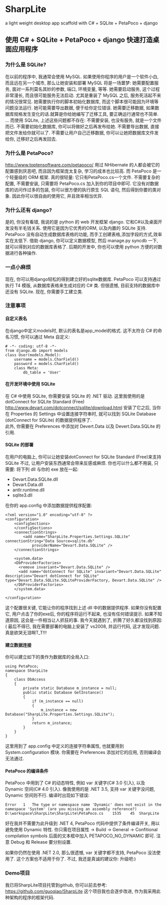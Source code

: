 SharpLite
=========

a light weight desktop app scaffold with C# + SQLite + PetaPoco + django


## 使用 C# + SQLite + PetaPoco + django 快速打造桌面应用程序

### 为什么是 SQLite?
在以前的程序中, 我通常会使用 MySQL. 
如果使用你程序的用户是一个软件小白, 而且远在另一个城市, 那么让她安装和部署 MySQL 将是一场噩梦:
她需要配置服务, 面对一系列莫名其妙的参数, 端口, 环境变量, 等等.
她需要启动服务, 这个过程非常漫长, 而且很可能服务无法启动. 尤其是重装了 MySQL 之后, 服务死活起不来的情况很常见.
她需要执行你的脚本初始化数据库, 而这个脚本很可能因为环境等问题没法运行.
她可能需要导出数据, 便于给你定位错误.
她需要迁移数据, 如果数据库规格发生变化的话.就算是你给她编写了迁移工具, 要正确运行通常也不简单.
...
而使用 SQLite, 上述这些问题都不存在:
不需要安装, 也没有服务, 就是一个文件而已.
不需要初始化数据库, 你可以将做好之后再发布给她.
不需要导出数据, 直接把文件发给你就可以了.
不需要让用户自己迁移数据, 你可以让她把数据库文件发给你, 迁移好之后再发回去.

### 为什么是 PetaPoco?
http://www.toptensoftware.com/petapoco/
用过 NHibernate 的人都会被它的配置感到厌恶吧, 而且因为框架庞太复杂, 学习的成本也比较高.
而 PetaPoco 是一个轻量级的 ORM 框架. 真的很轻量: 它只有PetaPoco.cs一个文件. 
不需要复杂的配置, 不需要安装, 只需要将 PetaPoco.cs 加入到你的项目中即可.
它没有对数据库的访问作过多的包装, 你可以很方便的执行原生 SQL 语句, 然后得到你要的类对象.
因此你可以很自由的使用它, 并且效率相当优异.

### 为什么还有 django?
是的, 你没有看错, 我说的是 python 的 web 开发框架 django.
它和C#以及桌面开发没有半毛钱关系. 使用它是因为它优秀的ORM, 以及内置的 SQLite 支持.
PetaPoco 没有自动生成数据库表格的功能, 而手工创建表格,添加字段的方式,效率实在太低下.
借助 django, 你可以定义数据模型, 然后 manage.py syncdb 一下, 就可以得到对应的数据库表格了.
后期的开发中, 你也可以使用 python 方便的对数据进行各种操作.

### 一点小麻烦
现在, 你可以用django轻松的得到建立好的sqlite数据库. 
PetaPoco 可以支持通过执行 T4 模版, 从数据库表格来生成对应的 C# 类. 
但很遗憾, 目前支持的数据库中还没有 SQLite.
现在, 你需要手工建立类.

### 注意事项

#### 自定义表名
在django中定义models时, 默认的表名是app_model的格式. 这不太符合 C# 的命名习惯, 你可以通过 Meta 自定义:

    # -*- coding: utf-8 -*-
    from django.db import models
    class User(models.Model):
        username = models.CharField()
        password = models.CharField()
        class Meta:
            db_table = 'User'

#### 在开发环境中使用 SQLite     
在 C# 中使用 SQLite, 你需要安装 SQLite 的 .NET 驱动.
这里我使用的是 dotConnect for SQLite Standard (Free)
http://www.devart.com/dotconnect/sqlite/download.html
安装了它之后, 当你在 Properties 的 Settings 中设置连接字符串时, 就可以找到 SQLite Database (dotConnect for SQLite) 的数据提供程序了.        
此外, 你需要在 Preferences 中添加对 Devert.Data 以及 Devert.Data.SQLite 的引用.

#### SQLite 的部署
在用户的电脑上, 你可以让她安装dotConnect for SQLite Standard (Free)来支持 SQLite
不过, 让用户安装东西通常会带来反感或麻烦. 你也可以什么都不用装, 只需要:
将下列 dll 与你的 exe 放在一起:
* Devart.Data.SQLite.dll
* Devart.Data.dll
* antlr.runtime.dll
* sqlite3.dll

在你的 app.config 中添加数据提供程序配置:

    <?xml version="1.0" encoding="utf-8" ?>
    <configuration>
        <configSections>
        </configSections>
        <connectionStrings>
            <add name="SharpLite.Properties.Settings.SQLite" connectionString="Data Source=sqlite.db"
                providerName="Devart.Data.SQLite" />
        </connectionStrings>
        
        <system.data>
        <DbProviderFactories>
          <remove invariant="Devart.Data.SQLite" />
          <add name="dotConnect for SQLite" invariant="Devart.Data.SQLite" description="Devart dotConnect for SQLite" type="Devart.Data.SQLite.SQLiteProviderFactory, Devart.Data.SQLite" />
        </DbProviderFactories>
        </system.data>
        
    </configuration>

这个配置很关键, 它能让你的程序找到上述 dll 中的数据提供程序.
如果你没有配置它, 用户点击了你的exe后, 你的程序将运行不起来, 也没有任何错误提示. 
如果不知道原因, 这会是一件相当让人抓狂的事. 
我今天就遇到了, 折腾了好久都没找到原因:( 
最后不得已, 我在需要部署的电脑上安装了 vs2008, 并运行代码, 这才发现问题. 真是欲哭无泪啊T_T!!!

#### 建立数据连接
你可以建立如下的类作为数据库的全局入口:

    using PetaPoco;
    namespace SharpLite
    {
        class DbAccess
        {
            private static Database m_instance = null;
            public static Database GetInstance()
            {
                if (m_instance == null)
                {
                    m_instance = new Database("SharpLite.Properties.Settings.SQLite");
                }
                return m_instance;
            }
        }
    }

这里用到了 app.config 中定义的连接字符串属性, 也就要用到 System.configuration 模块.
你需要在 Preferences 添加对它的应用, 否则编译会无法通过.

#### PetaPoco 的编译条件
PetaPoco 中用到了 C# 的动态特性, 例如 var 关键字(C# 3.0 引入), 以及 Dynamic 空间(C# 4.0 引入).
像我使用的是 .NET 3.5, 支持 var 关键字没问题, Dynamic 空间则不行. 编译时出现如下错误:

    Error	1	The type or namespace name 'Dynamic' does not exist in the namespace 'System' (are you missing an assembly reference?)	
    D:\workspace\SharpLite\SharpLite\PetaPoco.cs	1535	45	SharpLite

好在我并不需要为此升级到 .NET 4, PetaPoco 代码中提供了条件编译开关, 用以避免使用 Dynamic 特性.
你只需在项目属性 -> Build -> General -> Confitional compilation symbols 后面的文本框中加入 PETAPOCO_NO_DYNAMIC 即可.
注意 Debug 和 Release 要分别设置.

如果你仍然在使用 .NET 2.0, 那么很遗憾, var 关键字都不支持, PetaPoco 没法使用了. 
这个方案也不适用于你了. 不过, 我还是真诚的建议你: 升级吧:)

### Demo项目
我已将SharpLite项目托管到github, 你可以前去参考: https://github.com/guoqiao/SharpLite
这个项目我也会逐步改进, 作为我采用此种架构的程序的框架代码.
